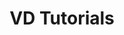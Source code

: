 ---
title: VD Tutorials
description: A tutorial website, we share Microsoft Windows Server, Linux Server, Firewalls, Cloud, Virtualization, and Networking related tutorials.
url: https://www.vdtutorials.com/
image:
    # url: '/assets/images/cafe.png'
    # alt: 'Cafe'
tags: ['tutorial', 'windows']
pubDate: 2023-11-17
draft: false
---